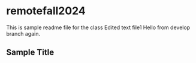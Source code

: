# remotefall2024

This is sample readme file for the class
Edited text file1
Hello from develop branch again.

## Sample Title
